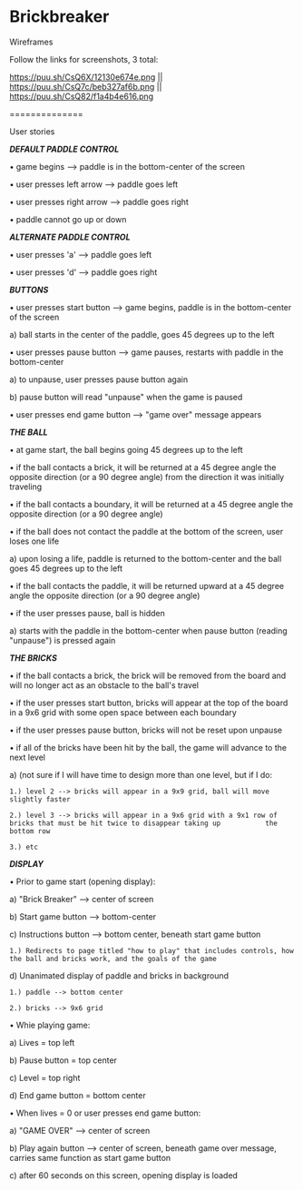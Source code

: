 # Brickbreaker

Wireframes

Follow the links for screenshots, 3 total:

https://puu.sh/CsQ6X/12130e674e.png || https://puu.sh/CsQ7c/beb327af6b.png || https://puu.sh/CsQ82/f1a4b4e616.png


==============


User stories



*****DEFAULT PADDLE CONTROL*****

• game begins --> paddle is in the bottom-center of the screen

• user presses left arrow --> paddle goes left

• user presses right arrow --> paddle goes right

• paddle cannot go up or down



*****ALTERNATE PADDLE CONTROL*****

• user presses 'a' --> paddle goes left

• user presses 'd' --> paddle goes right



*****BUTTONS*****

• user presses start button --> game begins, paddle is in the bottom-center of the screen

  a) ball starts in the center of the paddle, goes 45 degrees up to the left
  
• user presses pause button --> game pauses, restarts with paddle in the bottom-center

  a) to unpause, user presses pause button again
  
  b) pause button will read "unpause" when the game is paused
  
• user presses end game button --> "game over" message appears




*****THE BALL*****

• at game start, the ball begins going 45 degrees up to the left

• if the ball contacts a brick, it will be returned at a 45 degree angle the opposite direction (or a 90 degree angle) from the direction it was initially traveling

• if the ball contacts a boundary, it will be returned at a 45 degree angle the opposite direction (or a 90 degree angle)

• if the ball does not contact the paddle at the bottom of the screen, user loses one life

  a) upon losing a life, paddle is returned to the bottom-center and the ball goes 45 degrees up to the left
  
• if the ball contacts the paddle, it will be returned upward at a 45 degree angle the opposite direction (or a 90 degree angle)

• if the user presses pause, ball is hidden

  a) starts with the paddle in the bottom-center when pause button (reading "unpause") is pressed again




*****THE BRICKS*****

• if the ball contacts a brick, the brick will be removed from the board and will no longer act as an obstacle to the ball's travel

• if the user presses start button, bricks will appear at the top of the board in a 9x6 grid with some open space between each boundary

• if the user presses pause button, bricks will not be reset upon unpause

• if all of the bricks have been hit by the ball, the game will advance to the next level

  a) (not sure if I will have time to design more than one level, but if I do:
  
    1.) level 2 --> bricks will appear in a 9x9 grid, ball will move slightly faster
    
    2.) level 3 --> bricks will appear in a 9x6 grid with a 9x1 row of bricks that must be hit twice to disappear taking up           the bottom row
    
    3.) etc



*****DISPLAY*****

• Prior to game start (opening display):

  a) "Brick Breaker" --> center of screen
  
  b) Start game button --> bottom-center
  
  c) Instructions button --> bottom center, beneath start game button
  
    1.) Redirects to page titled "how to play" that includes controls, how the ball and bricks work, and the goals of the game
  
  d) Unanimated display of paddle and bricks in background
  
    1.) paddle --> bottom center
    
    2.) bricks --> 9x6 grid
    
• Whie playing game:

  a) Lives = top left
  
  b) Pause button = top center
  
  c) Level = top right
  
  d) End game button = bottom center
  
• When lives = 0 or user presses end game button:

  a) "GAME OVER" --> center of screen
  
  b) Play again button --> center of screen, beneath game over message, carries same function as start game button
  
  c) after 60 seconds on this screen, opening display is loaded
















